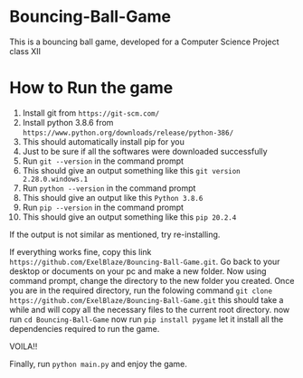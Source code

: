 # Bouncing-Ball-Game
This is a bouncing ball game, developed for a Computer Science Project class XII

# How to Run the game
1. Install git from ```https://git-scm.com/```
2. Install python 3.8.6 from ```https://www.python.org/downloads/release/python-386/```
3. This should automatically install pip for you
4. Just to be sure if all the softwares were downloaded successfully 
5. Run ```git --version``` in the command prompt 
6. This should give an output something like this ```git version 2.28.0.windows.1```
7. Run ```python --version``` in the command prompt
8. This should give an output like this ```Python 3.8.6```
9. Run ```pip --version``` in the command prompt
10. This should give an output something like this ```pip 20.2.4```


If the output is not similar as mentioned, try re-installing.

If everything works fine, copy this link ```https://github.com/ExelBlaze/Bouncing-Ball-Game.git```. Go back to your desktop or documents on your pc and make a new folder. Now using command prompt, change the directory to the new folder you created.
Once you are in the required directory,
run the folowing command 
```git clone https://github.com/ExelBlaze/Bouncing-Ball-Game.git```
this should take a while and will copy all the necessary files to the current root directory.
now run ```cd Bouncing-Ball-Game```
now run ```pip install pygame```
let it install all the dependencies required to run the game.

VOILA!!

Finally, run ```python main.py``` and enjoy the game.
